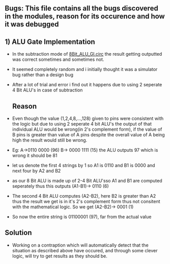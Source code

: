 ## Bugs: This file contains all the bugs discovered in the modules, reason for its occurence and how it was debugged

## 1) **ALU Gate Implementation**
 - In the subtraction mode of [8Bit_ALU_GI.circ](../ALU) the result getting outputted was correct sometimes and sometimes not.
 - It seemed completely random and i initially thought it was a simulator bug rather than a design bug
 - After a lot of trial and error i find out it happens due to using 2 seperate 4 Bit ALU's in case of subtraction

   ## Reason
 - Even though the value (1,2,4,8,...,128) given to pins were consistent with the logic but due to using 2 seperate 4 bit ALU's the output of that individual ALU would be wrong(in 2's complement form), if the value of B pins is greater than value of A pins despite the overall value of A being high the result would still be wrong.
 - Eg: A->0110 0000 (96) B-> 0000 1111 (15) the ALU outputs 97 which is wrong it should be 81
 - let us denote the first 4 strings by 1 so A1 is 0110 and B1 is 0000 and next four by A2 and B2
 - as our 8 Bit ALU is made up of 2-4 Bit ALU'sso A1 and B1 are computed seperately thus this outputs (A1-B1)-> 0110 (6)
 - The second 4 Bit ALU computes (A2-B2), here B2 is greater than A2 thus the result we get is in it's 2's complement form thus not consitent with the mathematical logic. So we get (A2-B2)-> 0001 (1)
 - So now the entire string is 01100001 (97), far from the actual value

 ## Solution
 - Working on a contraption which will automatically detect that the situation as described above have occured, and through some clever logic, will try to get results as they should be.
